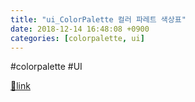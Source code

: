 ```yaml
---
title: "ui_ColorPalette 컬러 파레트 색상표"
date: 2018-12-14 16:48:08 +0900
categories: [colorpalette, ui]
---
```


#colorpalette #UI  



[🔗link](http://www.mins01.com/mh/tech/read/1218)
